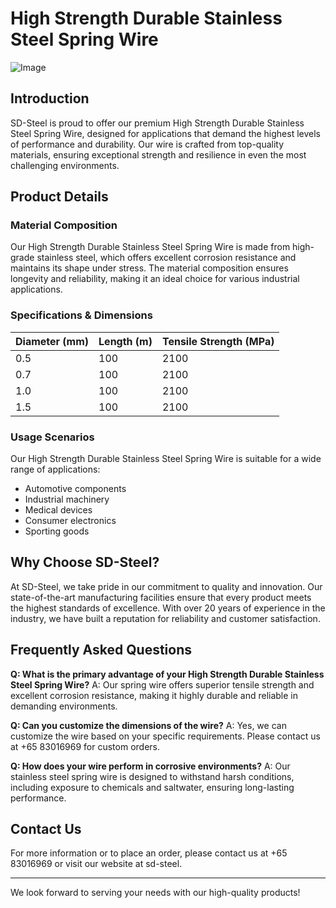 # High Strength Durable Stainless Steel Spring Wire

![Image](https://github.com/user-attachments/assets/2567258e-e124-4816-932d-1809bd27ef0b)

## Introduction

SD-Steel is proud to offer our premium High Strength Durable Stainless Steel Spring Wire, designed for applications that demand the highest levels of performance and durability. Our wire is crafted from top-quality materials, ensuring exceptional strength and resilience in even the most challenging environments.

## Product Details

### Material Composition
Our High Strength Durable Stainless Steel Spring Wire is made from high-grade stainless steel, which offers excellent corrosion resistance and maintains its shape under stress. The material composition ensures longevity and reliability, making it an ideal choice for various industrial applications.

### Specifications & Dimensions

| Diameter (mm) | Length (m) | Tensile Strength (MPa) |
|---------------|------------|------------------------|
| 0.5           | 100        | 2100                   |
| 0.7           | 100        | 2100                   |
| 1.0           | 100        | 2100                   |
| 1.5           | 100        | 2100                   |

### Usage Scenarios
Our High Strength Durable Stainless Steel Spring Wire is suitable for a wide range of applications:
- Automotive components
- Industrial machinery
- Medical devices
- Consumer electronics
- Sporting goods

## Why Choose SD-Steel?
At SD-Steel, we take pride in our commitment to quality and innovation. Our state-of-the-art manufacturing facilities ensure that every product meets the highest standards of excellence. With over 20 years of experience in the industry, we have built a reputation for reliability and customer satisfaction.

## Frequently Asked Questions

**Q: What is the primary advantage of your High Strength Durable Stainless Steel Spring Wire?**
A: Our spring wire offers superior tensile strength and excellent corrosion resistance, making it highly durable and reliable in demanding environments.

**Q: Can you customize the dimensions of the wire?**
A: Yes, we can customize the wire based on your specific requirements. Please contact us at +65 83016969 for custom orders.

**Q: How does your wire perform in corrosive environments?**
A: Our stainless steel spring wire is designed to withstand harsh conditions, including exposure to chemicals and saltwater, ensuring long-lasting performance.

## Contact Us
For more information or to place an order, please contact us at +65 83016969 or visit our website at  sd-steel.

---

We look forward to serving your needs with our high-quality products!